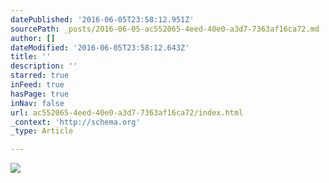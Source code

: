 ```yaml
---
datePublished: '2016-06-05T23:58:12.951Z'
sourcePath: _posts/2016-06-05-ac552065-4eed-40e0-a3d7-7363af16ca72.md
author: []
dateModified: '2016-06-05T23:58:12.643Z'
title: ''
description: ''
starred: true
inFeed: true
hasPage: true
inNav: false
url: ac552065-4eed-40e0-a3d7-7363af16ca72/index.html
_context: 'http://schema.org'
_type: Article

---
```

![](https://s3-us-west-2.amazonaws.com/the-grid-img/p/554728c7fffd290ef6efc73a764deecb1e7e1a29.jpg)